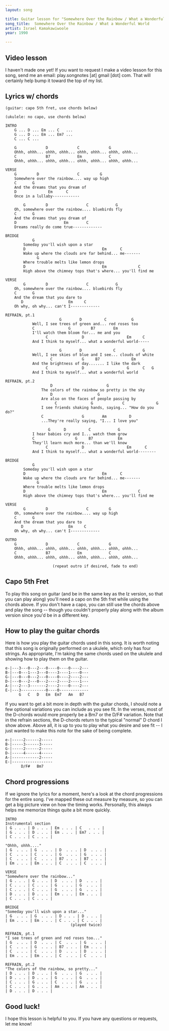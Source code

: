 ```yaml
---
layout: song

title: Guitar lesson for "Somewhere Over the Rainbow / What a Wonderful World" by Israel Kamakawiwoole
song_title:  Somewhere Over the Rainbow / What a Wonderful World
artist: Israel Kamakawiwoole
year: 1990

---
```


## Video lesson

I haven't made one yet! If you want to request I make a video lesson for this song, send me an email: play.songnotes [at] gmail [dot] com. That will certainly help bump it toward the top of my list.

## Lyrics w/ chords

    (guitar: capo 5th fret, use chords below)
    
    (ukulele: no capo, use chords below)

    INTRO
        G ... D ... Em ... C   ...
        G ... D ... Em ... Em7 ...
        C ... C ...

        G             D             C             G
        Ohhh, ohhh... ohhh, ohhh... ohhh, ohhh... ohhh, ohhh...
        C             B7            Em            C
        Ohhh, ohhh... ohhh, ohhh... ohhh, ohhh... ohhh, ohhh...

    VERSE
        G         D                 C         G
        Somewhere over the rainbow.... way up high
        C       G
        And the dreams that you dream of
        D              Em      C
        Once in a lullaby------------

            G         D                 C            G
        Oh, somewhere over the rainbow.... bluebirds fly
        C       G
        And the dreams that you dream of
        D                     Em        C
        Dreams really do come true-------------

    BRIDGE
                G
            Someday you'll wish upon a star
            D                                  Em      C
            Wake up where the clouds are far behind... me-------
                  G
            Where trouble melts like lemon drops
            D                                  Em              C
            High above the chimney tops that's where... you'll find me

    VERSE
            G         D                 C            G
        Oh, somewhere over the rainbow.... bluebirds fly
        C       G
        And the dream that you dare to
           D                    Em     C
        Oh why, oh why... can't I-------------

    REFRAIN, pt.1
                            G        D          C           G
                Well, I see trees of green and... red roses too
                C               G         B7        Em
                I'll watch them bloom for... me and you
                      C               D                   Em     C
                And I think to myself... what a wonderful world-----

                            G        D              C            G
                Well, I see skies of blue and I see... clouds of white
                        C             G     B7              Em
                And the brightness of day....... I like the dark
                      C               D                   G      C   G
                And I think to myself... what a wonderful world

    REFRAIN, pt.2
                        D                        G
                    The colors of the rainbow so pretty in the sky
                        D                    G
                    Are also on the faces of people passing by
                          C               G             C              G
                    I see friends shaking hands, saying... "How do you do?"
                    C                 G        Am          D
                    ...They're really saying, "I... I love you"

                       G      D          C            G
                I hear babies cry and I... watch them grow
                C                  G     B7           Em
                They'll learn much more... than we'll know
                      C               D                   Em      C
                And I think to myself... what a wonderful world--------

    BRIDGE
                G
            Someday you'll wish upon a star
            D                                  Em      C
            Wake up where the clouds are far behind... me-------
                  G
            Where trouble melts like lemon drops
            D                                  Em              C
            High above the chimney tops that's where... you'll find me

    VERSE
            G         D                 C         G
        Oh, somewhere over the rainbow.... way up high
        C       G
        And the dream that you dare to
           D                    Em     C
        Oh why, oh why... can't I-------------

    OUTRO
        G             D             C             G
        Ohhh, ohhh... ohhh, ohhh... ohhh, ohhh... ohhh, ohhh...
        C             B7            Em            C
        Ohhh, ohhh... ohhh, ohhh... ohhh, ohhh... ohhh, ohhh...

                         (repeat outro if desired, fade to end)

## Capo 5th Fret

To play this song on guitar (and be in the same key as the Iz version, so that you can play along) you'll need a capo on the 5th fret while using the chords above. If you don't have a capo, you can still use the chords above and play the song -- though you couldn't properly play along with the album version since you'd be in a different key.

## How to play the guitar chords

Here is how you play the guitar chords used in this song. It is worth noting that this song is originally performed on a ukulele, which only has four strings. As appropriate, I'm taking the same chords used on the ukulele and showing how to play them on the guitar.

    e-|---3---0---2---0----0----0----2---
    B-|---0---1---3---0----3----1----0---
    G-|---0---0---2---0----0----2----2---
    D-|---0---2---0---2----2----2----1---
    A-|---2---3-------2----2----0----2---
    E-|---3-----------0----0-------------
          G   C   D   Em  Em7   Am   B7

If you want to get a bit more in depth with the guitar chords, I should note a few optional variations you can include as you see fit. In the verses, most of the D-chords would more properly be a Bm7 or the D/F# variation. Note that in the refrain sections, the D-chords return to the typical "normal" D chord I show above. Above all, it is up to you to play what you desire and see fit -- I just wanted to make this note for the sake of being complete.

    e-|-----2------2-----
    B-|-----3------3-----
    G-|-----2------2-----
    D-|-----4------4-----
    A-|------------2-----
    E-|------------------
           D/F#   Bm7

## Chord progressions

If we ignore the lyrics for a moment, here's a look at the chord progressions for the entire song. I've mapped these out measure by measure, so you can get a big picture view on how the timing works. Personally, this always helps me memorize things quite a bit more quickly.

    INTRO
    Instrumental section
    | G . . . | D . . . | Em . . . | C   . . . |
    | G . . . | D . . . | Em . . . | Em7 . . . |
    | C . . . | C . . . |

    "Ohhh, ohhh...."
    | G  . . . | G  . . . | D  . . . | D  . . . |
    | C  . . . | C  . . . | G  . . . | G  . . . |
    | C  . . . | C  . . . | B7 . . . | B7 . . . |
    | Em . . . | Em . . . | C  . . . | C  . . . |

    VERSE
    "Somewhere over the rainbow..."
    | G . . . | G . . . | D  . . . | D  . . . |
    | C . . . | C . . . | G  . . . | G  . . . |
    | C . . . | C . . . | G  . . . | G  . . . |
    | D . . . | D . . . | Em . . . | Em . . . |
    | C . . . | C . . . |

    BRIDGE
    "Someday you'll wish upon a star..."
    | G  . . . | G  . . . | D . . . | D . . . |
    | Em . . . | Em . . . | C . . . | C . . . |
                                 (played twice)

    REFRAIN, pt.1
    "I see trees of green and red roses too..."
    | G  . . . | D  . . . | C  . . . | G  . . . |
    | C  . . . | G  . . . | B7 . . . | Em . . . |
    | C  . . . | C  . . . | D  . . . | D  . . . |
    | Em . . . | Em . . . | C  . . . | C  . . . |

    REFRAIN, pt.2
    "The colors of the rainbow, so pretty..."
    | D . . . | D . . . | G  . . . | G  . . . |
    | D . . . | D . . . | G  . . . | G  . . . |
    | C . . . | G . . . | C  . . . | G  . . . |
    | C . . . | G . . . | Am . . . | Am . . . |
    | D . . . | D . . . |

## Good luck!

I hope this lesson is helpful to you. If you have any questions or requests, let me know!
